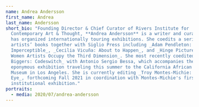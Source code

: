 ```yaml
---
name: Andrea Andersson
first_name: Andrea
last_name: Andersson
short_bio: "Founding Director & Chief Curator of Rivers Institute for
  Contemporary Art & Thought, **Andrea Andersson** is a writer and curator, and
  has organized internationally touring exhibitions. She coedits a series of
  artists’ books together with Siglio Press including _Adam Pendleton: Becoming
  Imperceptible_, _Cecilia Vicuña: About to Happen_, and _Hinge Pictures: Eight
  Women Artists Occupy the Third Dimension_. She most recently coedited _Sanford
  Biggers: Codeswitch_ with Antonio Sergio Bessa, which accompanies the
  eponymous exhibition traveling this summer to the California African American
  Museum in Los Angeles. She is currently editing _Troy Montes-Michie: Rock of
  Eye_, forthcoming Fall 2021 in coordination with Montes-Michie's first solo
  institutional exhibition."
portraits:
  - media: 2020/07/andrea-andersson
---
```

